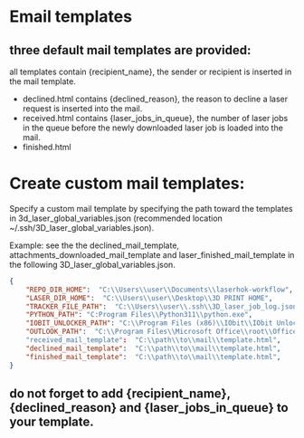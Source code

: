 # Email templates

## three default mail templates are provided:
all templates contain {recipient_name}, the sender or recipient is inserted in the mail template. 
* declined.html
contains {declined_reason}, the reason to decline a laser request is inserted into the mail.
* received.html
contains {laser_jobs_in_queue}, the number of laser jobs in the queue before the newly downloaded laser job is loaded into the mail.
* finished.html

# Create custom mail templates:
Specify a custom mail template by specifying the path toward the templates in 3d_laser_global_variables.json (recommended location ~/.ssh/3D_laser_global_variables.json).

Example: see the the declined_mail_template, attachments_downloaded_mail_template and laser_finished_mail_template in the following 3D_laser_global_variables.json.

   ```json
   {
       "REPO_DIR_HOME":  "C:\\Users\\user\\Documents\\laserhok-workflow",
       "LASER_DIR_HOME":  "C:\\Users\\user\\Desktop\\3D PRINT HOME",
       "TRACKER_FILE_PATH":  "C:\\Users\\user\\.ssh\\3D_laser_job_log.json",
       "PYTHON_PATH": "C:Program Files\\Python311\\python.exe",
       "IOBIT_UNLOCKER_PATH": "C:\\Program Files (x86)\\IObit\\IObit Unlocker\\IObitUnlocker.exe",
       "OUTLOOK_PATH":  "C:\\Program Files\\Microsoft Office\\root\\Office16\\OUTLOOK.EXE"
       "received_mail_template":  "C:\\path\\to\\mail\\template.html",
       "declined_mail_template":  "C:\\path\\to\\mail\\template.html",
       "finished_mail_template":  "C:\\path\\to\\mail\\template.html",
   }
   ```
## do not forget to add {recipient_name}, {declined_reason} and {laser_jobs_in_queue} to your template.

